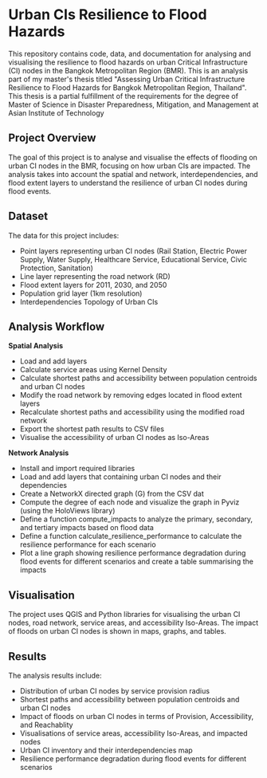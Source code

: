 # Urban CIs Resilience to Flood Hazards
This repository contains code, data, and documentation for analysing and visualising the resilience to flood hazards on urban Critical Infrastructure (CI) nodes in the Bangkok Metropolitan Region (BMR). This is an analysis part of my master's thesis titled "Assessing Urban Critical Infrastructure Resilience to Flood Hazards for Bangkok Metropolitan Region, Thailand". This thesis is a partial fulfillment of the requirements for the degree of 
Master of Science in Disaster Preparedness, Mitigation, and Management at Asian Institute of Technology 


## Project Overview ##

The goal of this project is to analyse and visualise the effects of flooding on urban CI nodes in the BMR, focusing on how urban CIs are impacted. The analysis takes into account the spatial and network, interdependencies, and flood extent layers to understand the resilience of urban CI nodes during flood events.

## Dataset ##

The data for this project includes:
* Point layers representing urban CI nodes (Rail Station, Electric Power Supply, Water Supply, Healthcare Service, Educational Service, Civic Protection, Sanitation)
* Line layer representing the road network (RD)
* Flood extent layers for 2011, 2030, and 2050
* Population grid layer (1km resolution)
* Interdependencies Topology of Urban CIs

## Analysis Workflow ##

**Spatial Analysis**
* Load and add layers
* Calculate service areas using Kernel Density
* Calculate shortest paths and accessibility between population centroids and urban CI nodes
* Modify the road network by removing edges located in flood extent layers
* Recalculate shortest paths and accessibility using the modified road network
* Export the shortest path results to CSV files
* Visualise the accessibility of urban CI nodes as Iso-Areas

**Network Analysis**
* Install and import required libraries
* Load and add layers that containing urban CI nodes and their dependencies
* Create a NetworkX directed graph (G) from the CSV dat
* Compute the degree of each node and visualize the graph in Pyviz (using the HoloViews library)
* Define a function compute_impacts to analyze the primary, secondary, and tertiary impacts based on flood data
* Define a function calculate_resilience_performance to calculate the resilience performance for each scenario
* Plot a line graph showing resilience performance degradation during flood events for different scenarios and create a table summarising the impacts

## Visualisation ##
The project uses QGIS and Python libraries for visualising the urban CI nodes, road network, service areas, and accessibility Iso-Areas. The impact of floods on urban CI nodes is shown in maps, graphs, and tables.

## Results ##

The analysis results include:

* Distribution of urban CI nodes by service provision radius
* Shortest paths and accessibility between population centroids and urban CI nodes
* Impact of floods on urban CI nodes in terms of Provision, Accessibility, and Reachablity
* Visualisations of service areas, accessibility Iso-Areas, and impacted nodes
* Urban CI inventory and their interdependencies map
* Resilience performance degradation during flood events for different scenarios
